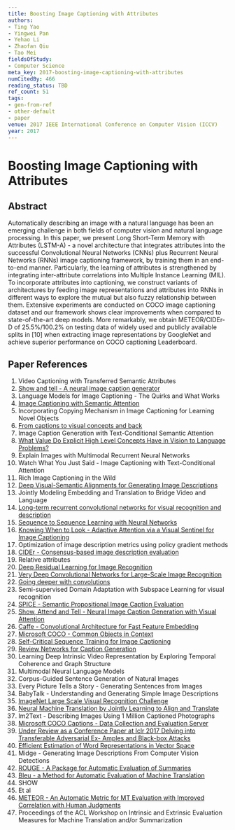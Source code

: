 ```yaml
---
title: Boosting Image Captioning with Attributes
authors:
- Ting Yao
- Yingwei Pan
- Yehao Li
- Zhaofan Qiu
- Tao Mei
fieldsOfStudy:
- Computer Science
meta_key: 2017-boosting-image-captioning-with-attributes
numCitedBy: 466
reading_status: TBD
ref_count: 51
tags:
- gen-from-ref
- other-default
- paper
venue: 2017 IEEE International Conference on Computer Vision (ICCV)
year: 2017
---
```


# Boosting Image Captioning with Attributes

## Abstract

Automatically describing an image with a natural language has been an emerging challenge in both fields of computer vision and natural language processing. In this paper, we present Long Short-Term Memory with Attributes (LSTM-A) - a novel architecture that integrates attributes into the successful Convolutional Neural Networks (CNNs) plus Recurrent Neural Networks (RNNs) image captioning framework, by training them in an end-to-end manner. Particularly, the learning of attributes is strengthened by integrating inter-attribute correlations into Multiple Instance Learning (MIL). To incorporate attributes into captioning, we construct variants of architectures by feeding image representations and attributes into RNNs in different ways to explore the mutual but also fuzzy relationship between them. Extensive experiments are conducted on COCO image captioning dataset and our framework shows clear improvements when compared to state-of-the-art deep models. More remarkably, we obtain METEOR/CIDEr-D of 25.5%/100.2% on testing data of widely used and publicly available splits in [10] when extracting image representations by GoogleNet and achieve superior performance on COCO captioning Leaderboard.

## Paper References

1. Video Captioning with Transferred Semantic Attributes
2. [Show and tell - A neural image caption generator](2015-show-and-tell-a-neural-image-caption-generator)
3. Language Models for Image Captioning - The Quirks and What Works
4. [Image Captioning with Semantic Attention](2016-image-captioning-with-semantic-attention)
5. Incorporating Copying Mechanism in Image Captioning for Learning Novel Objects
6. [From captions to visual concepts and back](2015-from-captions-to-visual-concepts-and-back)
7. Image Caption Generation with Text-Conditional Semantic Attention
8. [What Value Do Explicit High Level Concepts Have in Vision to Language Problems?](2016-what-value-do-explicit-high-level-concepts-have-in-vision-to-language-problems)
9. Explain Images with Multimodal Recurrent Neural Networks
10. Watch What You Just Said - Image Captioning with Text-Conditional Attention
11. Rich Image Captioning in the Wild
12. [Deep Visual-Semantic Alignments for Generating Image Descriptions](2017-deep-visual-semantic-alignments-for-generating-image-descriptions)
13. Jointly Modeling Embedding and Translation to Bridge Video and Language
14. [Long-term recurrent convolutional networks for visual recognition and description](2015-long-term-recurrent-convolutional-networks-for-visual-recognition-and-description)
15. [Sequence to Sequence Learning with Neural Networks](2014-sequence-to-sequence-learning-with-neural-networks)
16. [Knowing When to Look - Adaptive Attention via a Visual Sentinel for Image Captioning](2017-knowing-when-to-look-adaptive-attention-via-a-visual-sentinel-for-image-captioning)
17. Optimization of image description metrics using policy gradient methods
18. [CIDEr - Consensus-based image description evaluation](2015-cider-consensus-based-image-description-evaluation)
19. Relative attributes
20. [Deep Residual Learning for Image Recognition](2016-deep-residual-learning-for-image-recognition)
21. [Very Deep Convolutional Networks for Large-Scale Image Recognition](2015-very-deep-convolutional-networks-for-large-scale-image-recognition)
22. [Going deeper with convolutions](2015-going-deeper-with-convolutions)
23. Semi-supervised Domain Adaptation with Subspace Learning for visual recognition
24. [SPICE - Semantic Propositional Image Caption Evaluation](2016-spice-semantic-propositional-image-caption-evaluation)
25. [Show, Attend and Tell - Neural Image Caption Generation with Visual Attention](2015-show-attend-and-tell-neural-image-caption-generation-with-visual-attention)
26. [Caffe - Convolutional Architecture for Fast Feature Embedding](2014-caffe-convolutional-architecture-for-fast-feature-embedding)
27. [Microsoft COCO - Common Objects in Context](2014-microsoft-coco-common-objects-in-context)
28. [Self-Critical Sequence Training for Image Captioning](2017-self-critical-sequence-training-for-image-captioning)
29. [Review Networks for Caption Generation](2016-review-networks-for-caption-generation)
30. Learning Deep Intrinsic Video Representation by Exploring Temporal Coherence and Graph Structure
31. Multimodal Neural Language Models
32. Corpus-Guided Sentence Generation of Natural Images
33. Every Picture Tells a Story - Generating Sentences from Images
34. BabyTalk - Understanding and Generating Simple Image Descriptions
35. [ImageNet Large Scale Visual Recognition Challenge](2015-imagenet-large-scale-visual-recognition-challenge)
36. [Neural Machine Translation by Jointly Learning to Align and Translate](2015-neural-machine-translation-by-jointly-learning-to-align-and-translate)
37. Im2Text - Describing Images Using 1 Million Captioned Photographs
38. [Microsoft COCO Captions - Data Collection and Evaluation Server](2015-microsoft-coco-captions-data-collection-and-evaluation-server)
39. [Under Review as a Conference Paper at Iclr 2017 Delving into Transferable Adversarial Ex- Amples and Black-box Attacks](2016-under-review-as-a-conference-paper-at-iclr-2017-delving-into-transferable-adversarial-ex-amples-and-black-box-attacks)
40. [Efficient Estimation of Word Representations in Vector Space](2013-efficient-estimation-of-word-representations-in-vector-space)
41. Midge - Generating Image Descriptions From Computer Vision Detections
42. [ROUGE - A Package for Automatic Evaluation of Summaries](2004-rouge-a-package-for-automatic-evaluation-of-summaries)
43. [Bleu - a Method for Automatic Evaluation of Machine Translation](2002-bleu-a-method-for-automatic-evaluation-of-machine-translation)
44. SHOW
45. Et al
46. [METEOR - An Automatic Metric for MT Evaluation with Improved Correlation with Human Judgments](2005-meteor-an-automatic-metric-for-mt-evaluation-with-improved-correlation-with-human-judgments)
47. Proceedings of the ACL Workshop on Intrinsic and Extrinsic Evaluation Measures for Machine Translation and/or Summarization
